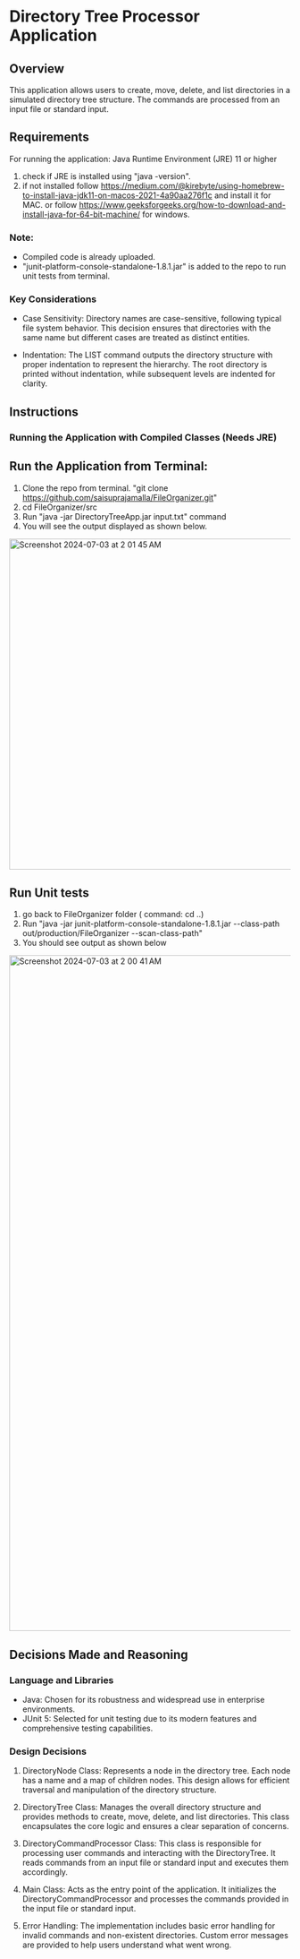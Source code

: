 # Directory Tree Processor Application

## Overview

This application allows users to create, move, delete, and list directories in a simulated directory tree structure. The commands are processed from an input file or standard input.

## Requirements

 For running the application: Java Runtime Environment (JRE) 11 or higher
  1. check if JRE is installed using "java -version".
  2. if not installed
     follow https://medium.com/@kirebyte/using-homebrew-to-install-java-jdk11-on-macos-2021-4a90aa276f1c and install it for MAC.
     or follow https://www.geeksforgeeks.org/how-to-download-and-install-java-for-64-bit-machine/ for windows.

### Note:
- Compiled code is already uploaded.
- "junit-platform-console-standalone-1.8.1.jar" is added to the repo to run unit tests from terminal.

### Key Considerations

- Case Sensitivity: Directory names are case-sensitive, following typical file system behavior. This decision ensures that directories with the same name but different cases are treated as distinct entities.

- Indentation: The LIST command outputs the directory structure with proper indentation to represent the hierarchy. The root directory is printed without indentation, while subsequent levels are indented for clarity.

## Instructions

### Running the Application with Compiled Classes (Needs JRE)

## Run the Application from Terminal:
1. Clone the repo from terminal. "git clone https://github.com/saisuprajamalla/FileOrganizer.git"
2. cd FileOrganizer/src
3. Run "java -jar DirectoryTreeApp.jar input.txt" command
4. You will see the output displayed as shown below.

<img width="591" alt="Screenshot 2024-07-03 at 2 01 45 AM" src="https://github.com/saisuprajamalla/FileOrganizer/assets/32082372/2fb9c20b-c95c-4d45-b2cd-ff962dbe6226">

## Run Unit tests
1. go back to FileOrganizer folder ( command: cd ..)
2. Run "java -jar junit-platform-console-standalone-1.8.1.jar --class-path out/production/FileOrganizer --scan-class-path"
3. You should see output as shown below

<img width="1207" alt="Screenshot 2024-07-03 at 2 00 41 AM" src="https://github.com/saisuprajamalla/FileOrganizer/assets/32082372/02cce2e2-f0be-4e53-8186-905cbee5958f">


## Decisions Made and Reasoning

### Language and Libraries

- Java: Chosen for its robustness and widespread use in enterprise environments.
- JUnit 5: Selected for unit testing due to its modern features and comprehensive testing capabilities.

### Design Decisions

1. DirectoryNode Class: Represents a node in the directory tree. Each node has a name and a map of children nodes. This design allows for efficient traversal and manipulation of the directory structure.

2. DirectoryTree Class: Manages the overall directory structure and provides methods to create, move, delete, and list directories. This class encapsulates the core logic and ensures a clear separation of concerns.

3. DirectoryCommandProcessor Class: This class is responsible for processing user commands and interacting with the DirectoryTree. It reads commands from an input file or standard input and executes them accordingly.
   
4. Main Class: Acts as the entry point of the application. It initializes the DirectoryCommandProcessor and processes the commands provided in the input file or standard input.
   
5. Error Handling: The implementation includes basic error handling for invalid commands and non-existent directories. Custom error messages are provided to help users understand what went wrong.


